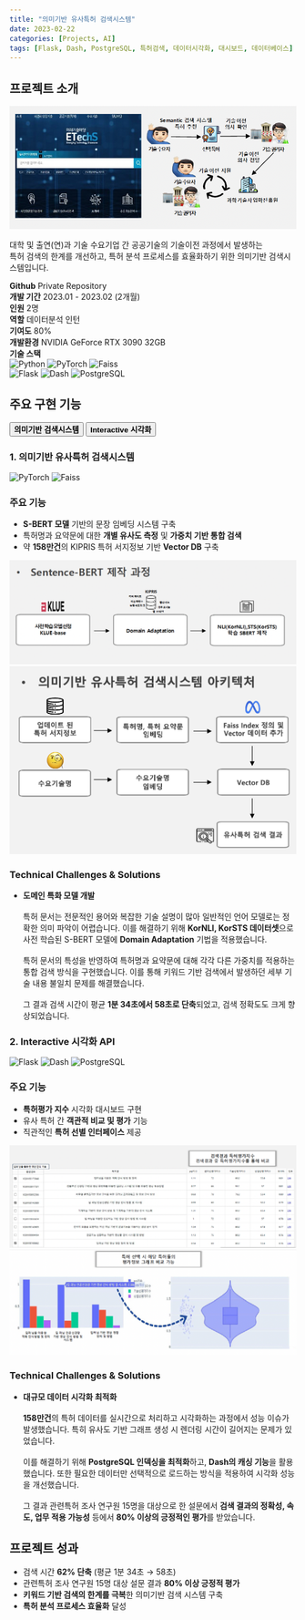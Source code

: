 ```yaml
---
title: "의미기반 유사특허 검색시스템"
date: 2023-02-22
categories: [Projects, AI]
tags: [Flask, Dash, PostgreSQL, 특허검색, 데이터시각화, 대시보드, 데이터베이스]
---
```


<div class="project-container">
  <div class="project-section info-section">
    <h2>프로젝트 소개</h2>
    <div class="project-info">
      <img src="assets/img/semantic/semantic-main.png" alt="의미기반 유사특허 검색시스템 메인화면">
      <p>
        대학 및 출연(연)과 기술 수요기업 간 공공기술의 기술이전 과정에서 발생하는<br>
        특허 검색의 한계를 개선하고, 특허 분석 프로세스를 효율화하기 위한 의미기반 검색시스템입니다.
      </p>
      <strong>Github</strong> Private Repository<br>
      <strong>개발 기간</strong> 2023.01 - 2023.02 (2개월)<br>
      <strong>인원</strong> 2명<br>
      <strong>역할</strong> 데이터분석 인턴<br>
      <strong>기여도</strong> 80%<br>
      <strong>개발환경</strong> NVIDIA GeForce RTX 3090 32GB<br>
      <strong>기술 스택</strong>
      <div class="tech-badges">
        <div class="badge-group">
          <img src="https://img.shields.io/badge/Python-3776AB?style=for-the-badge&logo=python&logoColor=white" alt="Python">
          <img src="https://img.shields.io/badge/PyTorch-EE4C2C?style=for-the-badge&logo=pytorch&logoColor=white" alt="PyTorch">
          <img src="https://img.shields.io/badge/Faiss-00A1EA?style=for-the-badge&logo=Faiss&logoColor=white" alt="Faiss">
        </div>
        <div class="badge-group">
          <img src="https://img.shields.io/badge/Flask-000000?style=for-the-badge&logo=flask&logoColor=white" alt="Flask">
          <img src="https://img.shields.io/badge/Dash-008DE4?style=for-the-badge&logo=dash&logoColor=white" alt="Dash">
          <img src="https://img.shields.io/badge/PostgreSQL-4169E1?style=for-the-badge&logo=postgresql&logoColor=white" alt="PostgreSQL">
        </div>
      </div>
    </div>
  </div>

  <div class="project-section main-features">
    <h2>주요 구현 기능</h2>
    <div class="features-tabs">
      <div class="tab-buttons">
        <button class="tab-button active" data-tab="feature1"><strong>의미기반 검색시스템</strong></button>
        <button class="tab-button" data-tab="feature2"><strong>Interactive 시각화</strong></button>
      </div>
      <div class="tab-content active" id="feature1">
        <div class="feature-item">
          <h3>1. 의미기반 유사특허 검색시스템</h3>
          <div class="section-content">
            <div class="tech-badges">
              <div class="badge-group">
                <img src="https://img.shields.io/badge/PyTorch-EE4C2C?style=for-the-badge&logo=pytorch&logoColor=white" alt="PyTorch">
                <img src="https://img.shields.io/badge/Faiss-00A1EA?style=for-the-badge&logo=Faiss&logoColor=white" alt="Faiss">
              </div>
            </div>
            <h3>주요 기능</h3>
            <ul class="feature-list">
              <li><strong>S-BERT 모델</strong> 기반의 문장 임베딩 시스템 구축</li>
              <li>특허명과 요약문에 대한 <strong>개별 유사도 측정</strong> 및 <strong>가중치 기반 통합 검색</strong></li>
              <li>약 <strong>158만건</strong>의 KIPRIS 특허 서지정보 기반 <strong>Vector DB</strong> 구축</li>
            </ul>
            <img src="assets/img/semantic/sbert.png" alt="의미기반 유사특허 검색시스템 SBERT">
            <img src="assets/img/semantic/semantic-ir-arch.png" alt="의미기반 유사특허 검색시스템 검색시스템 아키텍처">
            <h3>Technical Challenges & Solutions</h3>
            <ul class="feature-list">
              <li>
                <strong>도메인 특화 모델 개발</strong><br><br>
                특허 문서는 전문적인 용어와 복잡한 기술 설명이 많아 일반적인 언어 모델로는 정확한 의미 파악이 어렵습니다.
                이를 해결하기 위해 <strong>KorNLI, KorSTS 데이터셋</strong>으로 사전 학습된 S-BERT 모델에 <strong>Domain Adaptation</strong> 기법을 적용했습니다.<br><br>
                특허 문서의 특성을 반영하여 특허명과 요약문에 대해 각각 다른 가중치를 적용하는 통합 검색 방식을 구현했습니다.
                이를 통해 키워드 기반 검색에서 발생하던 세부 기술 내용 불일치 문제를 해결했습니다.<br><br>
                그 결과 검색 시간이 평균 <strong>1분 34초에서 58초로 단축</strong>되었고, 검색 정확도도 크게 향상되었습니다.
              </li>
            </ul>
          </div>
        </div>
      </div>
      <div class="tab-content" id="feature2">
        <div class="feature-item">
          <h3>2. Interactive 시각화 API</h3>
          <div class="section-content">
            <div class="tech-badges">
              <div class="badge-group">
                <img src="https://img.shields.io/badge/Flask-000000?style=for-the-badge&logo=flask&logoColor=white" alt="Flask">
                <img src="https://img.shields.io/badge/Dash-008DE4?style=for-the-badge&logo=dash&logoColor=white" alt="Dash">
                <img src="https://img.shields.io/badge/PostgreSQL-4169E1?style=for-the-badge&logo=postgresql&logoColor=white" alt="PostgreSQL">
              </div>
            </div>
            <h3>주요 기능</h3>
            <ul class="feature-list">
              <li><strong>특허평가 지수</strong> 시각화 대시보드 구현</li>
              <li>유사 특허 간 <strong>객관적 비교 및 평가</strong> 기능</li>
              <li>직관적인 <strong>특허 선별 인터페이스</strong> 제공</li>
            </ul>
            <img src="assets/img/semantic/result1.png" alt="의미기반 유사특허 검색시스템 검색결과1">
            <img src="assets/img/semantic/result2.png" alt="의미기반 유사특허 검색시스템 검색결과2">
            <h3>Technical Challenges & Solutions</h3>
            <ul class="feature-list">
              <li>
                <strong>대규모 데이터 시각화 최적화</strong><br><br>
                <strong>158만건</strong>의 특허 데이터를 실시간으로 처리하고 시각화하는 과정에서 성능 이슈가 발생했습니다.
                특히 유사도 기반 그래프 생성 시 렌더링 시간이 길어지는 문제가 있었습니다.<br><br>
                이를 해결하기 위해 <strong>PostgreSQL 인덱싱을 최적화</strong>하고, <strong>Dash의 캐싱 기능</strong>을 활용했습니다.
                또한 필요한 데이터만 선택적으로 로드하는 방식을 적용하여 시각화 성능을 개선했습니다.<br><br>
                그 결과 관련특허 조사 연구원 15명을 대상으로 한 설문에서 <strong>검색 결과의 정확성, 속도, 
                업무 적용 가능성</strong> 등에서 <strong>80% 이상의 긍정적인 평가</strong>를 받았습니다.
              </li>
            </ul>
          </div>
        </div>
      </div>
    </div>
  </div>

  <div class="project-section achievements">
    <h2>프로젝트 성과</h2>
    <ul class="feature-list">
      <li>검색 시간 <strong>62% 단축</strong> (평균 1분 34초 → 58초)</li>
      <li>관련특허 조사 연구원 15명 대상 설문 결과 <strong>80% 이상 긍정적 평가</strong></li>
      <li><strong>키워드 기반 검색의 한계를 극복</strong>한 의미기반 검색 시스템 구축</li>
      <li><strong>특허 분석 프로세스 효율화</strong> 달성</li>
    </ul>
  </div>
</div>

<script src="/assets/js/projects.js"></script>